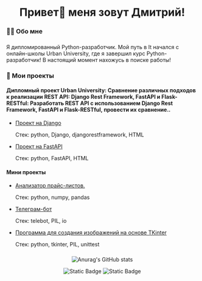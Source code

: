###

<h1 align="center">Привет👋 меня зовут Дмитрий!</h1>

###

<h3 align="left">👩‍💻  Обо мне</h3>

###

<p align="left">Я дипломированный Python-разработчик. Мой путь в It начался с онлайн-школы Urban University, где я завершил курс Python-разработчик! В настоящий момент нахожусь в поиске работы!<br>

###
<h3 align="left">📕 Мои проекты</h3>

<h4 align="left">Дипломный проект Urban University: Сравнение различных подходов к реализации REST API: Django Rest Framework, FastAPI и Flask-RESTful: Разработать REST API с использованием Django Rest Framework, FastAPI и Flask-RESTful, провести их сравнение..</h5>
  
- [Проект на Django](https://github.com/davidber81/Diplom_work/tree/main/student-work/drf)
 
  Стек: python, Django, djangorestframework, HTML
  
- [Проект на FastAPI](https://github.com/davidber81/Diplom_work/tree/main/student-work/fastapi)

  Стек: python, FastAPI, HTML

<h4 align="left">Мини проекты</h4>

- [Анализатор прайс-листов.](https://github.com/davidber81/Stock-analysis)

  Стек: python, numpy, pandas

- [Телеграм-бот](https://github.com/davidber81/Telegram-API.)

  Стек: telebot‎, PIL, io

- [Программа для создания изображений на основе TKinter](https://github.com/davidber81/TKinter)

  Стек: python, tkinter‎, PIL, unittest‎
  

###

<div align="center">


![Anurag's GitHub stats](https://github-readme-stats.vercel.app/api?username=davidber81&show_icons=true&theme=radical)

![Static Badge](https://img.shields.io/badge/py-python-blue?style=plastic&logo=%233776AB)
![Static Badge](https://img.shields.io/badge/-pytest-red?style=plastic&logo=pytest)
